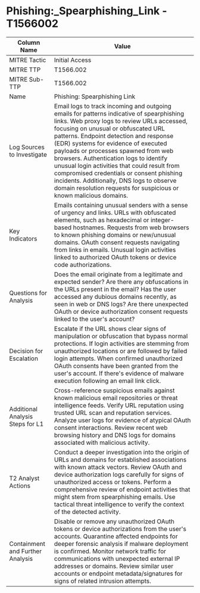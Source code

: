 # Phishing:_Spearphishing_Link - T1566002

| Column Name | Value |
|-------------|-------|
| MITRE Tactic | Initial Access |
| MITRE TTP | T1566.002 |
| MITRE Sub-TTP | T1566.002 |
| Name | Phishing: Spearphishing Link |
| Log Sources to Investigate | Email logs to track incoming and outgoing emails for patterns indicative of spearphishing links. Web proxy logs to review URLs accessed, focusing on unusual or obfuscated URL patterns. Endpoint detection and response (EDR) systems for evidence of executed payloads or processes spawned from web browsers. Authentication logs to identify unusual login activities that could result from compromised credentials or consent phishing incidents. Additionally, DNS logs to observe domain resolution requests for suspicious or known malicious domains. |
| Key Indicators | Emails containing unusual senders with a sense of urgency and links. URLs with obfuscated elements, such as hexadecimal or integer-based hostnames. Requests from web browsers to known phishing domains or new/unusual domains. OAuth consent requests navigating from links in emails. Unusual login activities linked to authorized OAuth tokens or device code authorizations. |
| Questions for Analysis | Does the email originate from a legitimate and expected sender? Are there any obfuscations in the URLs present in the email? Has the user accessed any dubious domains recently, as seen in web or DNS logs? Are there unexpected OAuth or device authorization consent requests linked to the user's account? |
| Decision for Escalation | Escalate if the URL shows clear signs of manipulation or obfuscation that bypass normal protections. If login activities are stemming from unauthorized locations or are followed by failed login attempts. When confirmed unauthorized OAuth consents have been granted from the user's account. If there's evidence of malware execution following an email link click. |
| Additional Analysis Steps for L1 | Cross-reference suspicious emails against known malicious email repositories or threat intelligence feeds. Verify URL reputation using trusted URL scan and reputation services. Analyze user logs for evidence of atypical OAuth consent interactions. Review recent web browsing history and DNS logs for domains associated with malicious activity. |
| T2 Analyst Actions | Conduct a deeper investigation into the origin of URLs and domains for established associations with known attack vectors. Review OAuth and device authorization logs carefully for signs of unauthorized access or tokens. Perform a comprehensive review of endpoint activities that might stem from spearphishing emails. Use tactical threat intelligence to verify the context of the detected activity. |
| Containment and Further Analysis | Disable or remove any unauthorized OAuth tokens or device authorizations from the user's accounts. Quarantine affected endpoints for deeper forensic analysis if malware deployment is confirmed. Monitor network traffic for communications with unexpected external IP addresses or domains. Review similar user accounts or endpoint metadata/signatures for signs of related intrusion attempts. |
